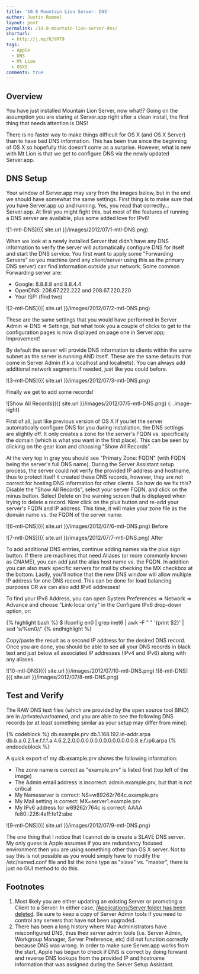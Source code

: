 ```yaml
---
title: '10.8 Mountain Lion Server: DNS'
author: Justin Rummel
layout: post
permalink: /10-8-mountain-lion-server-dns/
shorturl:
  - http://j.mp/NJtMT9
tags: 
  - Apple
  - DNS
  - Mt Lion
  - OSXS
comments: true
---
```

Overview
--------
You have just installed Mountain Lion Server, now what!? Going on the assumption you are staring at Server.app right after a clean install, the first thing that needs attention is DNS!

There is no faster way to make things difficult for OS X (and OS X Server) than to have bad DNS information. This has been true since the beginning of OS X so hopefully this doesn't come as a surprise. However, what is new with Mt Lion is that we get to configure DNS via the newly updated Server.app.

DNS Setup
---------
Your window of Server.app may vary from the images below, but in the end we should have somewhat the same settings. First thing is to make sure that you have Server.app up and running. Yes, you read that correctly… Server.app. At first you might fight this, but most of the features of running a DNS server are available, plus some added love for IPv6!

![1-mtl-DNS]({{ site.url }}/images/2012/07/1-mtl-DNS.png)

When we look at a newly installed Server that didn't have any DNS information to verify the server will automatically configure DNS for itself and start the DNS service. You first want to apply some "Forwarding Servers" so you machine (and any client/server using this as the primary DNS server) can find information outside your network. Some common Forwarding server are:

*   Google: 8.8.8.8 and 8.8.4.4
*   OpenDNS: 208.67.222.222 and 208.67.220.220
*   Your ISP: (find two)

![2-mtl-DNS]({{ site.url }}/images/2012/07/2-mtl-DNS.png)

These are the same settings that you would have performed in Server Admin => DNS => Settings, but what took you a couple of clicks to get to the configuration pages is now displayed on page one in Server.app; Improvement!

By default the server will provide DNS information to clients within the same subnet as the server is running AND itself. These are the same defaults that come in Server Admin (f.k.a localhost and localnets). You can always add additional network segments if needed, just like you could before.

![3-mtl-DNS]({{ site.url }}/images/2012/07/3-mtl-DNS.png)

Finally we get to add some records!

![Show All Records]({{ site.url }}/images/2012/07/5-mtl-DNS.png)
{: .image-right}

First of all, just like previous version of OS X if you let the server automatically configure DNS for you during installation, the DNS settings are slightly off. It only creates a zone for the server's FQDN vs. specifically the domain (which is what you want in the first place). This can be seen by clicking on the gear icon and choosing "Show All Records".

At the very top in gray you should see "Primary Zone: FQDN" (with FQDN being the server's full DNS name). During the Server Assistant setup process, the server could not verify the provided IP address and hostname, thus to protect itself it created these DNS records, however, they are not correct for hosting DNS information for other clients. So how do we fix this? Disable the "Show All Records", select your server FQDN, and click on the minus button. Select Delete on the warning screen that is displayed when trying to delete a record. Now click on the plus button and re-add your server's FQDN and IP address. This time, it will make your zone file as the domain name vs. the FQDN of the server name.

![6-mtl-DNS]({{ site.url }}/images/2012/07/6-mtl-DNS.png)
Before

![7-mtl-DNS]({{ site.url }}/images/2012/07/7-mtl-DNS.png)
After

To add additional DNS entries, continue adding names via the plus sign button. If there are machines that need Aliases (or more commonly known as CNAME), you can add just the alias host name vs. the FQDN. In addition you can also mark specific servers for mail by checking the MX checkbox at the bottom. Lastly, you'll notice that the new DNS window will allow multiple IP address for one DNS record. This can be done for load balancing purposes OR we can also add IPv6 addresses!

To find your IPv6 Address, you can open System Preferences => Network => Advance and choose "Link-local only" in the Configure IPv6 drop-down option, or:

{% highlight bash %}
$ ifconfig en0 | grep inet6 | awk -F " " '{print $2}' | sed 's/%en0//'
{% endhighlight %}

Copy/paste the result as a second IP address for the desired DNS record. Once you are done, you should be able to see all your DNS records in black text and just below all associated IP addresses (IPv4 and IPv6) along with any aliases.

![10-mtl-DNS]({{ site.url }}/images/2012/07/10-mtl-DNS.png)
![8-mtl-DNS]({{ site.url }}/images/2012/07/8-mtl-DNS.png)

Test and Verify
---------------
The RAW DNS text files (which are provided by the open source tool BIND) are in /private/var/named, and you are able to see the following DNS records (or at least something similar as your setup may differ from mine):

{% codeblock %}
db.example.prv
db.1.168.192.in-addr.arpa
db.b.a.0.2.1.e.f.f.f.a.4.6.2.2.0.0.0.0.0.0.0.0.0.0.0.0.0.0.8.e.f.ip6.arpa
{% endcodeblock %}

A quick export of my db.example.prv shows the following information:

*   The zone name is correct as "example.prv" is listed first (top left of the image)
*   The Admin email address is incorrect: admin.example.prv, but that is not critical
*   My Nameserver is correct: NS=w89262r764c.example.prv
*   My Mail setting is correct: MX=server1.example.prv
*   My IPv6 address for w89262r764c is correct: AAAA fe80::226:4aff:fe12:abe

![9-mtl-DNS]({{ site.url }}/images/2012/07/9-mtl-DNS.png)

The one thing that I notice that I cannot do is create a SLAVE DNS server. My only guess is Apple assumes if you are redundancy focused environment then you are using something other than OS X server. Not to say this is not possible as you would simply have to modify the /etc/named.conf file and list the zone type as "slave" vs. "master", there is just no GUI method to do this.

Footnotes
---------
1.  Most likely you are either updating an existing Server or promoting a Client to a Server. In either case, [/Applications/Server folder has been deleted][apd41CA43B8-DAD1-495E-940F-5BB3339DC2AB]. Be sure to keep a copy of Server Admin tools if you need to control any servers that have not been upgraded.
2.  There has been a long history where Mac Administrators have misconfigured DNS, thus their server admin tools (i.e. Server Admin, Workgroup Manager, Server Preference, etc) did not function correctly because DNS was wrong. In order to make sure Server.app works from the start, Apple has begun to check if DNS is correct by doing forward and reverse DNS lookups from the provided IP and hostname information that was assigned during the Server Setup Assistant.

[apd41CA43B8-DAD1-495E-940F-5BB3339DC2AB]: http://help.apple.com/advancedserveradmin/mac/10.8/#apd41CA43B8-DAD1-495E-940F-5BB3339DC2AB